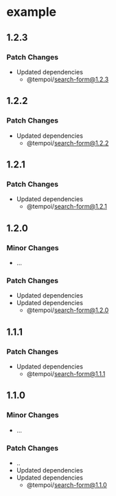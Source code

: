 # example

## 1.2.3

### Patch Changes

- Updated dependencies
  - @tempoi/search-form@1.2.3

## 1.2.2

### Patch Changes

- Updated dependencies
  - @tempoi/search-form@1.2.2

## 1.2.1

### Patch Changes

- Updated dependencies
  - @tempoi/search-form@1.2.1

## 1.2.0

### Minor Changes

- ...

### Patch Changes

- Updated dependencies
- Updated dependencies
  - @tempoi/search-form@1.2.0

## 1.1.1

### Patch Changes

- Updated dependencies
  - @tempoi/search-form@1.1.1

## 1.1.0

### Minor Changes

- ...

### Patch Changes

- ..
- Updated dependencies
- Updated dependencies
  - @tempoi/search-form@1.1.0
